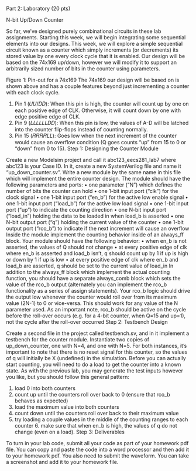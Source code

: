Part 2: Laboratory (20 pts)   
 
N-bit Up/Down Counter  
 
So far, we’ve designed purely combinational circuits in these lab assignments.  Starting this week, we will begin integrating some sequential elements into our designs.  This week, we will explore a simple sequential circuit known as a counter which simply increments (or decrements) its stored value by one every clock cycle that it is enabled.  Our design will be based on the 74x169 up/down, however we will modify it to support an arbitrarily sized number of bits in the counter using parameters. 
  
Figure 1: Pin-out for a 74x169 
The 74x169 our design will be based on is shown above and has a couple features beyond just incrementing a counter with each clock cycle. 
1.	Pin 1 (𝑈𝑈/𝐷𝐷): When this pin is high, the counter will count up by one on each positive edge of CLK.  Otherwise, it will count down by one with edge positive edge of CLK. 
2.	Pin 9 (𝐿𝐿𝐿𝐿𝐿𝐿𝐷𝐷): When this pin is low, the values of A-D will be latched into the counter flip-flops instead of counting normally. 
3.	Pin 15 (𝑅𝑅𝑅𝑅𝐿𝐿): Goes low when the next increment of the counter would cause an overflow condition (Q goes counts “up” from 15 to 0 or “down” from 0 to 15). 
Step 1: Designing the Counter Module 
 
Create a new Modelsim project and call it abc123_eecs281_lab7 where abc123 is your Case ID.  In it, create a new SystemVerilog file and name it “up_down_counter.sv”.  Write a new module by the same name in this file which will implement the entire counter design.  The module should have the following parameters and ports: 
•	one parameter (“N”) which defines the number of bits the counter can hold 
•	one 1-bit input port (“clk”) for the clock signal 
•	one 1-bit input port (“en_b”) for the active low enable signal 
•	one 1-bit input port (“load_b”) for the active low load signal 
•	one 1-bit input port (“up”) to indicate the counting direction 
•	one N-bit input port (“load_in”) holding the data to be loaded in when load_b is asserted 
•	one N-bit output port (“q”) holding the current value of the counter 
•	one 1-bit output port (“rco_b”) to indicate if the next increment will cause an overflow 
Inside the module implement the counting behavior inside of an always_ff block.  Your module should have the following behavior: 
•	when en_b is not asserted, the values of Q should not change 
•	at every positive edge of clk where en_b is asserted and load_b isn’t, q should count up by 1 if up is high or down by 1 if up is low 
•	at every positive edge of clk where en_b and load_b are asserted, q should be set to the current value of load_in 
In addition to the always_ff block which implement the actual counting function, you should have a separate always_comb block which sets the value of the rco_b output (alternately you can implement the rco_b functionality as a series of assign statements).  Your rco_b logic should drive the output low whenever the counter would roll over from its maximum value (2N-1) to 0 or vice-versa.  This should work for any value of the N parameter used.  As an important note, rco_b should be active on the cycle before the roll-over occurs (e.g. for a 4-bit counter, when Q=15 and up=1), not the cycle after the roll-over occurred 
Step 2: Testbench Design 
 
Create a second file in the project called testbench.sv, and in it implement a testbench for the counter module.  Instantiate two copies of up_down_counter, one with N=4, and one with N=5.  For both instances, it’s important to note that there is no reset signal for this counter, so the values of q will initially be X (undefined) in the simulation.  Before you can actually start counting, you will need to do a load to get the counter into a known state.  As with the previous lab, you may generate the test inputs however you like, but you should follow this general pattern: 
1.	load 0 into both counters 
2.	count up until the counters roll over back to 0 (ensure that rco_b behaves as expected) 
3.	load the maximum value into both counters 
4.	count down until the counters roll over back to their maximum value 
5.	try loading a couple values in the middle of the counting ranges to each counter 6. make sure that when en_b is high, the values of q do not change (even on a load). 
Step 3: Deliverables 
 
To turn in your lab code, submit all your code as part of your homework pdf file. You can copy and paste the code into a word processor and then add it to your homework pdf. You also need to submit the waveform. You can take a screenshot and add it to your homework file. 
